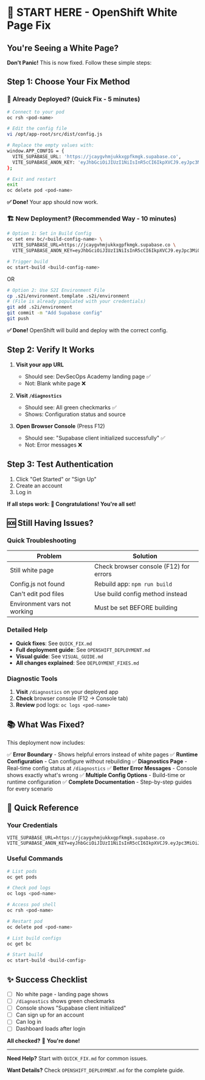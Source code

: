 # 🚀 START HERE - OpenShift White Page Fix

## You're Seeing a White Page?

**Don't Panic!** This is now fixed. Follow these simple steps:

## Step 1: Choose Your Fix Method

### 🔧 Already Deployed? (Quick Fix - 5 minutes)

```bash
# Connect to your pod
oc rsh <pod-name>

# Edit the config file
vi /opt/app-root/src/dist/config.js

# Replace the empty values with:
window.APP_CONFIG = {
  VITE_SUPABASE_URL: 'https://jcaygvhmjukkxgpfkmgk.supabase.co',
  VITE_SUPABASE_ANON_KEY: 'eyJhbGciOiJIUzI1NiIsInR5cCI6IkpXVCJ9.eyJpc3MiOiJzdXBhYmFzZSIsInJlZiI6ImpjYXlndmhtanVra3hncGZrbWdrIiwicm9sZSI6ImFub24iLCJpYXQiOjE3NTk4MjUwNTYsImV4cCI6MjA3NTQwMTA1Nn0.pKnCk6OriQ7KjcfqHt3O6jO75uR5ykhNo1hK5wcoXug'
};

# Exit and restart
exit
oc delete pod <pod-name>
```

**✅ Done!** Your app should now work.

### 🏗️ New Deployment? (Recommended Way - 10 minutes)

```bash
# Option 1: Set in Build Config
oc set env bc/<build-config-name> \
  VITE_SUPABASE_URL=https://jcaygvhmjukkxgpfkmgk.supabase.co \
  VITE_SUPABASE_ANON_KEY=eyJhbGciOiJIUzI1NiIsInR5cCI6IkpXVCJ9.eyJpc3MiOiJzdXBhYmFzZSIsInJlZiI6ImpjYXlndmhtanVra3hncGZrbWdrIiwicm9sZSI6ImFub24iLCJpYXQiOjE3NTk4MjUwNTYsImV4cCI6MjA3NTQwMTA1Nn0.pKnCk6OriQ7KjcfqHt3O6jO75uR5ykhNo1hK5wcoXug

# Trigger build
oc start-build <build-config-name>
```

OR

```bash
# Option 2: Use S2I Environment File
cp .s2i/environment.template .s2i/environment
# (File is already populated with your credentials)
git add .s2i/environment
git commit -m "Add Supabase config"
git push
```

**✅ Done!** OpenShift will build and deploy with the correct config.

## Step 2: Verify It Works

1. **Visit your app URL**
   - Should see: DevSecOps Academy landing page ✅
   - Not: Blank white page ❌

2. **Visit `/diagnostics`**
   - Should see: All green checkmarks ✅
   - Shows: Configuration status and source

3. **Open Browser Console** (Press F12)
   - Should see: "Supabase client initialized successfully" ✅
   - Not: Error messages ❌

## Step 3: Test Authentication

1. Click "Get Started" or "Sign Up"
2. Create an account
3. Log in

**If all steps work: 🎉 Congratulations! You're all set!**

## 🆘 Still Having Issues?

### Quick Troubleshooting

| Problem | Solution |
|---------|----------|
| Still white page | Check browser console (F12) for errors |
| Config.js not found | Rebuild app: `npm run build` |
| Can't edit pod files | Use build config method instead |
| Environment vars not working | Must be set BEFORE building |

### Detailed Help

- **Quick fixes**: See `QUICK_FIX.md`
- **Full deployment guide**: See `OPENSHIFT_DEPLOYMENT.md`
- **Visual guide**: See `VISUAL_GUIDE.md`
- **All changes explained**: See `DEPLOYMENT_FIXES.md`

### Diagnostic Tools

1. **Visit** `/diagnostics` on your deployed app
2. **Check** browser console (F12 → Console tab)
3. **Review** pod logs: `oc logs <pod-name>`

## 📚 What Was Fixed?

This deployment now includes:

✅ **Error Boundary** - Shows helpful errors instead of white pages
✅ **Runtime Configuration** - Can configure without rebuilding
✅ **Diagnostics Page** - Real-time config status at `/diagnostics`
✅ **Better Error Messages** - Console shows exactly what's wrong
✅ **Multiple Config Options** - Build-time or runtime configuration
✅ **Complete Documentation** - Step-by-step guides for every scenario

## 🎯 Quick Reference

### Your Credentials
```
VITE_SUPABASE_URL=https://jcaygvhmjukkxgpfkmgk.supabase.co
VITE_SUPABASE_ANON_KEY=eyJhbGciOiJIUzI1NiIsInR5cCI6IkpXVCJ9.eyJpc3MiOiJzdXBhYmFzZSIsInJlZiI6ImpjYXlndmhtanVra3hncGZrbWdrIiwicm9sZSI6ImFub24iLCJpYXQiOjE3NTk4MjUwNTYsImV4cCI6MjA3NTQwMTA1Nn0.pKnCk6OriQ7KjcfqHt3O6jO75uR5ykhNo1hK5wcoXug
```

### Useful Commands
```bash
# List pods
oc get pods

# Check pod logs
oc logs <pod-name>

# Access pod shell
oc rsh <pod-name>

# Restart pod
oc delete pod <pod-name>

# List build configs
oc get bc

# Start build
oc start-build <build-config>
```

## ✨ Success Checklist

- [ ] No white page - landing page shows
- [ ] `/diagnostics` shows green checkmarks
- [ ] Console shows "Supabase client initialized"
- [ ] Can sign up for an account
- [ ] Can log in
- [ ] Dashboard loads after login

**All checked?** 🎉 **You're done!**

---

**Need Help?** Start with `QUICK_FIX.md` for common issues.

**Want Details?** Check `OPENSHIFT_DEPLOYMENT.md` for the complete guide.
